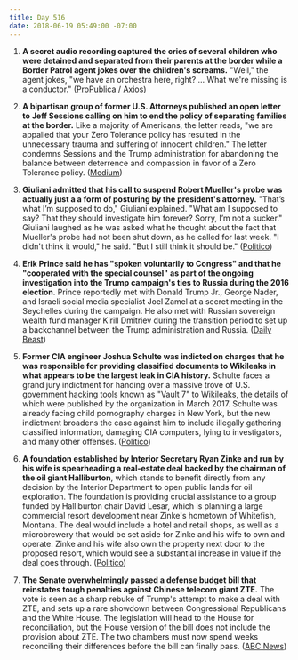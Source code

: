 ```yaml
---
title: Day 516
date: 2018-06-19 05:49:00 -07:00
---
```


1. **A secret audio recording captured the cries of several children who were detained and separated from their parents at the border while a Border Patrol agent  jokes over the children's screams.** "Well," the agent jokes, "we have an orchestra here, right? ... What we're missing is a conductor." ([ProPublica](https://www.propublica.org/article/children-separated-from-parents-border-patrol-cbp-trump-immigration-policy) / [Axios](https://www.axios.com/secret-audio-reveals-migrant-children-screaming-after-separated-from-parents-1529352174-9d4c8e21-d41a-43d0-8016-cfa0b85254fd.html))

2. **A bipartisan group of former U.S. Attorneys published an open letter to Jeff Sessions calling on him to end the policy of separating families at the border.** Like a majority of Americans, the letter reads, "we are appalled that your Zero Tolerance policy has resulted in the unnecessary trauma and suffering of innocent children." The letter condemns Sessions and the Trump administration for abandoning the balance between deterrence and compassion in favor of a Zero Tolerance policy. ([Medium](https://medium.com/@formerusattorneys/bipartisan-group-of-former-united-states-attorneys-call-on-sessions-to-end-child-detention-e129ae0df0cf)) 

3. **Giuliani admitted that his call to suspend Robert Mueller's probe was actually just a a form of posturing by the president's attorney.** "That’s what I’m supposed to do," Giuliani explained. "What am I supposed to say? That they should investigate him forever? Sorry, I’m not a sucker." Giuliani laughed as he was asked what he thought about the fact that Mueller's probe had not been shut down, as he called for last week. "I didn't think it would," he said. "But I still think it should be." ([Politico](https://www.politico.com/story/2018/06/18/mueller-giuliani-suspend-probe-652939))

4. **Erik Prince said he has "spoken voluntarily to Congress" and that he "cooperated with the special counsel" as part of the ongoing investigation into the Trump campaign's ties to Russia during the 2016 election**. Prince reportedly met with Donald Trump Jr., George Nader, and Israeli social media specialist Joel Zamel at a secret meeting in the Seychelles during the campaign. He also met with Russian sovereign wealth fund manager Kirill Dmitriev during the transition period to set up a backchannel between the Trump administration and Russia. ([Daily Beast](https://www.thedailybeast.com/erik-prince-i-cooperated-with-mueller))

5. **Former CIA engineer Joshua Schulte was indicted on charges that he was responsible for providing classified documents to Wikileaks in what appears to be the largest leak in CIA history.** Schulte faces a grand jury indictment for handing over a massive trove of U.S. government hacking tools known as "Vault 7" to Wikileaks, the details of which were published by the organization in March 2017. Schulte was already facing child pornography charges in New York, but the new indictment broadens the case against him to include illegally gathering classified information, damaging CIA computers, lying to investigators, and many other offenses. ([Politico](https://www.politico.com/story/2018/06/18/cia-wikileaks-secrets-classified-653264))

6. **A foundation established by Interior Secretary Ryan Zinke and run by his wife is spearheading a real-estate deal backed by the chairman of the oil giant Halliburton**, which stands to benefit directly from any decision by the Interior Department to open public lands for oil exploration. The foundation is providing crucial assistance to a group funded by Halliburton chair David Lesar, which is planning a large commercial resort development near Zinke's hometown of Whitefish, Montana. The deal would include a hotel and retail shops, as well as a microbrewery that would be set aside for Zinke and his wife to own and operate. Zinke and his wife also own the property next door to the proposed resort, which would see a substantial increase in value if the deal goes through. ([Politico](https://www.politico.com/story/2018/06/19/ryan-zinke-halliburton-park-whitefish-montana-647731))

7. **The Senate overwhelmingly passed a defense budget bill that reinstates tough penalties against Chinese telecom giant ZTE.** The vote is seen as a sharp rebuke of Trump's attempt to make a deal with ZTE, and sets up a rare showdown between Congressional Republicans and the White House. The legislation will head to the House for reconciliation, but the House version of the bill does not include the provision about ZTE. The two chambers must now spend weeks reconciling their differences before the bill can finally pass. ([ABC News](https://abcnews.go.com/Politics/senate-votes-overwhelmingly-reverse-white-house-deal-chinese/story?id=55994166))